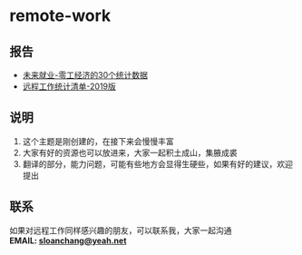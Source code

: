 # remote-work

## 报告
* [未来就业-零工经济的30个统计数据](https://github.com/sloan-zhang/remote-work/blob/master/Report/Statistics/%E6%9C%AA%E6%9D%A5%E5%B0%B1%E4%B8%9A-%E9%9B%B6%E5%B7%A5%E7%BB%8F%E6%B5%8E%E7%9A%8430%E4%B8%AA%E7%BB%9F%E8%AE%A1%E6%95%B0%E6%8D%AE.md)
* [远程工作统计清单-2019版](https://github.com/sloan-zhang/remote-work/blob/master/Report/Statistics/%E8%BF%9C%E7%A8%8B%E5%B7%A5%E4%BD%9C%E7%BB%9F%E8%AE%A1%E6%B8%85%E5%8D%95-2019%E7%89%88.md)

## 说明
1. 这个主题是刚创建的，在接下来会慢慢丰富
2. 大家有好的资源也可以放进来，大家一起积土成山，集腋成裘
3. 翻译的部分，能力问题，可能有些地方会显得生硬些，如果有好的建议，欢迎提出
## 联系
如果对远程工作同样感兴趣的朋友，可以联系我，大家一起沟通  
**EMAIL: sloanchang@yeah.net**
